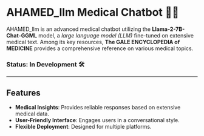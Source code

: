 # AHAMED_llm Medical Chatbot 🚀🤖

AHAMED_llm is an advanced medical chatbot utilizing the **Llama-2-7B-Chat-GGML** model, a *large language model (LLM)* fine-tuned on extensive medical text. Among its key resources, **The GALE ENCYCLOPEDIA of MEDICINE** provides a comprehensive reference on various medical topics.

### Status: In Development 🛠️

---

## Features

- **Medical Insights**: Provides reliable responses based on extensive medical data.
- **User-Friendly Interface**: Engages users in a conversational style.
- **Flexible Deployment**: Designed for multiple platforms.
